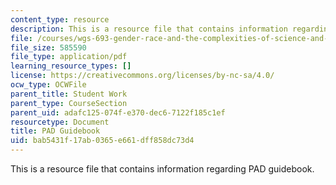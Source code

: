 ```yaml
---
content_type: resource
description: This is a resource file that contains information regarding PAD guidebook.
file: /courses/wgs-693-gender-race-and-the-complexities-of-science-and-technology-a-problem-based-learning-experiment-spring-2009/bab5431f17ab0365e661dff858dc73d4_MITWGS_693S09_sw01_Inst.pdf
file_size: 585590
file_type: application/pdf
learning_resource_types: []
license: https://creativecommons.org/licenses/by-nc-sa/4.0/
ocw_type: OCWFile
parent_title: Student Work
parent_type: CourseSection
parent_uid: adafc125-074f-e370-dec6-7122f185c1ef
resourcetype: Document
title: PAD Guidebook
uid: bab5431f-17ab-0365-e661-dff858dc73d4
---
```

This is a resource file that contains information regarding PAD guidebook.